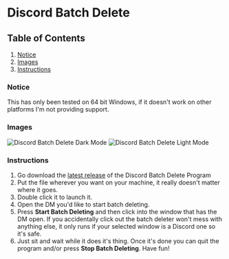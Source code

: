 # Discord Batch Delete
## Table of Contents
1. [Notice](#notice)
2. [Images](https://github.com/SmushyTaco/Discord-Batch-Delete#images)
3. [Instructions](https://github.com/SmushyTaco/Discord-Batch-Delete#instructions)
### Notice
This has only been tested on 64 bit Windows, if it doesn't work on other platforms I'm not providing support.
### Images
![Discord Batch Delete Dark Mode](https://i.imgur.com/6o4geXT.png)
![Discord Batch Delete Light Mode](https://i.imgur.com/lygIF9A.png)
### Instructions
1. Go download the [latest release](https://github.com/SmushyTaco/Discord-Batch-Delete/releases/latest/) of the Discord Batch Delete Program
2. Put the file wherever you want on your machine, it really doesn't matter where it goes.
3. Double click it to launch it.
4. Open the DM you'd like to start batch deleting.
5. Press **Start Batch Deleting** and then click into the window that has the DM open. If you accidentally click out the batch deleter won't mess with anything else, it only runs if your selected window is a Discord one so it's safe.
6. Just sit and wait while it does it's thing. Once it's done you can quit the program and/or press **Stop Batch Deleting**. Have fun!
